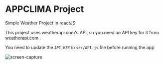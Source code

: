 # APPCLIMA Project

Simple Weather Project in reactJS

This project uses weatherapi.com's API, so you need an API key for it from [weatherapi.com](https://www.weatherapi.com) .

You need to update the `API_KEY` in `src/API.js` file before running the app

![screen-capture](https://appclima-flame.vercel.app/)
